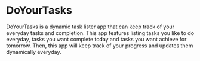 # DoYourTasks
DoYourTasks is a dynamic task lister app that can keep track of your everyday tasks and completion. This app features listing tasks you like to do everyday, tasks you want complete today and tasks you want achieve for tomorrow. Then, this app will keep track of your progress and updates them dynamically everyday.
